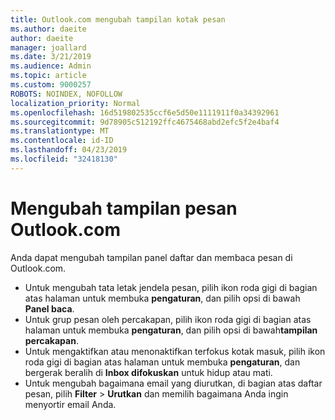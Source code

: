 ```yaml
---
title: Outlook.com mengubah tampilan kotak pesan
ms.author: daeite
author: daeite
manager: joallard
ms.date: 3/21/2019
ms.audience: Admin
ms.topic: article
ms.custom: 9000257
ROBOTS: NOINDEX, NOFOLLOW
localization_priority: Normal
ms.openlocfilehash: 16d519802535ccf6e5d50e1111911f0a34392961
ms.sourcegitcommit: 9d78905c512192ffc4675468abd2efc5f2e4baf4
ms.translationtype: MT
ms.contentlocale: id-ID
ms.lasthandoff: 04/23/2019
ms.locfileid: "32418130"
---
```

# <a name="change-the-look-of-your-outlookcom-mailbox"></a>Mengubah tampilan pesan Outlook.com

Anda dapat mengubah tampilan panel daftar dan membaca pesan di Outlook.com.

- Untuk mengubah tata letak jendela pesan, pilih ikon roda gigi di bagian atas halaman untuk membuka **pengaturan**, dan pilih opsi di bawah **Panel baca**.
- Untuk grup pesan oleh percakapan, pilih ikon roda gigi di bagian atas halaman untuk membuka **pengaturan**, dan pilih opsi di bawah**tampilan percakapan**.
- Untuk mengaktifkan atau menonaktifkan terfokus kotak masuk, pilih ikon roda gigi di bagian atas halaman untuk membuka **pengaturan**, dan bergerak beralih di **Inbox difokuskan** untuk hidup atau mati.
- Untuk mengubah bagaimana email yang diurutkan, di bagian atas daftar pesan, pilih **Filter** > **Urutkan** dan memilih bagaimana Anda ingin menyortir email Anda.
